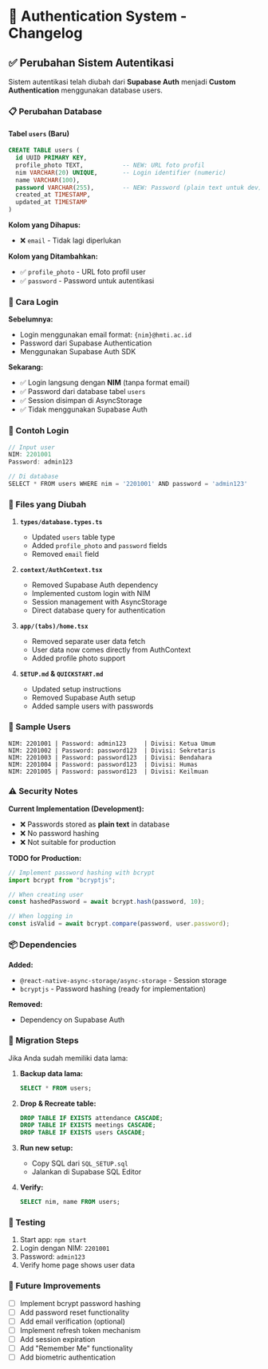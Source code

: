 # 🔐 Authentication System - Changelog

## ✅ Perubahan Sistem Autentikasi

Sistem autentikasi telah diubah dari **Supabase Auth** menjadi **Custom Authentication** menggunakan database users.

### 📋 Perubahan Database

#### Tabel `users` (Baru)

```sql
CREATE TABLE users (
  id UUID PRIMARY KEY,
  profile_photo TEXT,           -- NEW: URL foto profil
  nim VARCHAR(20) UNIQUE,       -- Login identifier (numeric)
  name VARCHAR(100),
  password VARCHAR(255),        -- NEW: Password (plain text untuk dev)
  created_at TIMESTAMP,
  updated_at TIMESTAMP
)
```

**Kolom yang Dihapus:**

-   ❌ `email` - Tidak lagi diperlukan

**Kolom yang Ditambahkan:**

-   ✅ `profile_photo` - URL foto profil user
-   ✅ `password` - Password untuk autentikasi

### 🔄 Cara Login

**Sebelumnya:**

-   Login menggunakan email format: `{nim}@hmti.ac.id`
-   Password dari Supabase Authentication
-   Menggunakan Supabase Auth SDK

**Sekarang:**

-   ✅ Login langsung dengan **NIM** (tanpa format email)
-   ✅ Password dari database tabel `users`
-   ✅ Session disimpan di AsyncStorage
-   ✅ Tidak menggunakan Supabase Auth

### 📝 Contoh Login

```typescript
// Input user
NIM: 2201001
Password: admin123

// Di database
SELECT * FROM users WHERE nim = '2201001' AND password = 'admin123'
```

### 🔧 Files yang Diubah

1. **`types/database.types.ts`**

    - Updated `users` table type
    - Added `profile_photo` and `password` fields
    - Removed `email` field

2. **`context/AuthContext.tsx`**

    - Removed Supabase Auth dependency
    - Implemented custom login with NIM
    - Session management with AsyncStorage
    - Direct database query for authentication

3. **`app/(tabs)/home.tsx`**

    - Removed separate user data fetch
    - User data now comes directly from AuthContext
    - Added profile photo support

4. **`SETUP.md` & `QUICKSTART.md`**
    - Updated setup instructions
    - Removed Supabase Auth setup
    - Added sample users with passwords

### 🎯 Sample Users

```
NIM: 2201001 | Password: admin123     | Divisi: Ketua Umum
NIM: 2201002 | Password: password123  | Divisi: Sekretaris
NIM: 2201003 | Password: password123  | Divisi: Bendahara
NIM: 2201004 | Password: password123  | Divisi: Humas
NIM: 2201005 | Password: password123  | Divisi: Keilmuan
```

### ⚠️ Security Notes

**Current Implementation (Development):**

-   ❌ Passwords stored as **plain text** in database
-   ❌ No password hashing
-   ❌ Not suitable for production

**TODO for Production:**

```typescript
// Implement password hashing with bcrypt
import bcrypt from "bcryptjs";

// When creating user
const hashedPassword = await bcrypt.hash(password, 10);

// When logging in
const isValid = await bcrypt.compare(password, user.password);
```

### 📦 Dependencies

**Added:**

-   `@react-native-async-storage/async-storage` - Session storage
-   `bcryptjs` - Password hashing (ready for implementation)

**Removed:**

-   Dependency on Supabase Auth

### 🚀 Migration Steps

Jika Anda sudah memiliki data lama:

1. **Backup data lama:**

    ```sql
    SELECT * FROM users;
    ```

2. **Drop & Recreate table:**

    ```sql
    DROP TABLE IF EXISTS attendance CASCADE;
    DROP TABLE IF EXISTS meetings CASCADE;
    DROP TABLE IF EXISTS users CASCADE;
    ```

3. **Run new setup:**

    - Copy SQL dari `SQL_SETUP.sql`
    - Jalankan di Supabase SQL Editor

4. **Verify:**
    ```sql
    SELECT nim, name FROM users;
    ```

### 📱 Testing

1. Start app: `npm start`
2. Login dengan NIM: `2201001`
3. Password: `admin123`
4. Verify home page shows user data

### 🔮 Future Improvements

-   [ ] Implement bcrypt password hashing
-   [ ] Add password reset functionality
-   [ ] Add email verification (optional)
-   [ ] Implement refresh token mechanism
-   [ ] Add session expiration
-   [ ] Add "Remember Me" functionality
-   [ ] Add biometric authentication
